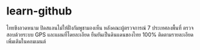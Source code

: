 # learn-github

ไทยขึงลวดหนาม ปิดสแลนไม่ให้ฝั่งกัมพูชามองเห็น หลังคณะผู้ตรวจการณ์ 7 ประเทศลงพื้นที่ ตรวจสอบด้วยระบบ GPS และแผนที่โดยละเอียด ยืนยันเป็นดินแดนของไทย 100%
ติดตามรายละเอียดเพิ่มเติมในคอมเมนต์
